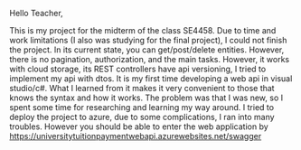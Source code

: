 Hello Teacher,

This is my project for the midterm of the class SE4458. Due to time and work limitations (I also was studying for the final project), I could not finish the project. In its current state, you can get/post/delete entities. However, there is no pagination, authorization, and the main tasks. However, it works with cloud storage, its REST controllers have api versioning, I tried to implement my api with dtos. 
It is my first time developing a web api in visual studio/c#. What I learned from it makes it very convenient to those that knows the syntax and how it works. The problem was that I was new, so I spent some time for researching and learning my way around.
I tried to deploy the project to azure, due to some complications, I ran into many troubles. However you should be able to enter the web application by https://universitytuitionpaymentwebapi.azurewebsites.net/swagger

